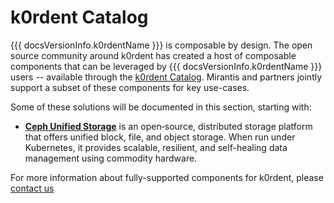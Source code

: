# k0rdent Catalog

{{{ docsVersionInfo.k0rdentName }}} is composable by design. The open source community around k0rdent has created a host of composable components that can be leveraged by {{{ docsVersionInfo.k0rdentName }}} users -- available through the [k0rdent Catalog](https://catalog.k0rdent.io). Mirantis and partners jointly support a subset of these components for key use-cases.

Some of these solutions will be documented in this section, starting with:

* [**Ceph Unified Storage**](addons/ceph/index.md) is an open‐source, distributed storage platform that offers unified block, file, and object storage. When run under Kubernetes, it provides scalable, resilient, and self-healing data management using commodity hardware.

For more information about fully-supported components for k0rdent, please [contact us](https://mirantis.com/contact)
